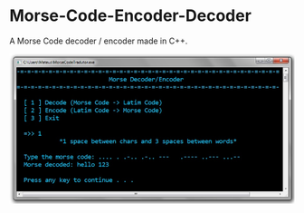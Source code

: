 # Morse-Code-Encoder-Decoder
A Morse Code decoder / encoder made in C++.

<img src="https://github.com/mateusvictor/Morse-Code-Encoder-Decoder/blob/master/option_1.jpg"></img>
